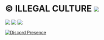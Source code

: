 # © ILLEGAL CULTURE <img src="https://komarev.com/ghpvc/?username=illegalculture&color=202020"/>
<p align="left">
 <a href="https://discord.gg/illegalculture" target"blank_"><img src="https://img.shields.io/badge/Discord%20-7289DA.svg?&style=for-the-badge&logo=discord&logoColor=white"></a>
  <a href="https://www.github.com/illegalculture" target"blank_"><img src="https://img.shields.io/badge/GitHub%20-191717.svg?&style=for-the-badge&logo=github&logoColor=white"></a>
 <a href="https://www.instagram.com/anillufuk" target"blank_"><img src="https://img.shields.io/badge/INSTAGRAM%20-DC3175.svg?&style=for-the-badge&logo=instagram&logoColor=white"></a>


[![Discord Presence](https://lanyard-profile-readme.vercel.app/api/228971558972948491)](https://discord.com/users/228971558972948491)
